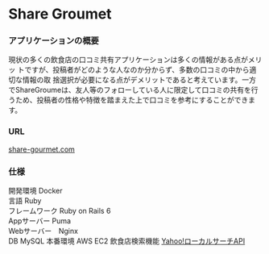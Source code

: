 # Share Groumet

### アプリケーションの概要
現状の多くの飲食店の口コミ共有アプリケーションは多くの情報がある点がメリッ トですが、投稿者がどのような人なのか分からず、多数の口コミの中から適切な情報の取 捨選択が必要になる点がデメリットであると考えています。一方でShareGroumeは、友人等のフォローしている人に限定して口コミの共有を行うため、投稿者の性格や特徴を踏まえた上で口コミを参考にすることができます。

### URL
[share-gourmet.com](https://share-gourmet.com)

### 仕様
開発環境 Docker  
言語 Ruby  
フレームワーク Ruby on Rails 6  
Appサーバー Puma  
Webサーバー　Nginx  
DB MySQL
本番環境 AWS EC2
飲食店検索機能  [Yahoo!ローカルサーチAPI](https://developer.yahoo.co.jp/webapi/map/openlocalplatform/v1/localsearch.html)